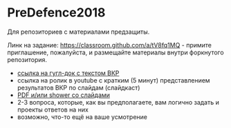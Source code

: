 # PreDefence2018
Для репозиториев с материалами предзащиты.

Линк на задание: https://classroom.github.com/a/tV8fq1MQ - примите приглашение, пожалуйста, и размещайте материалы внутри форкнутого репозитория.

* [ссылка на гугл-док c текстом ВКР](https://docs.google.com/document/d/1KjNC6UIFK_Sw3QDPD3a6lTf3blqcIKmNlPmeBWEWDTc/edit?usp=sharing)
* ccылка на ролик в youtube с кратким (5 минут) представлением результатов ВКР по слайдам (слайдкаст)
* [PDF и/или shower со слайдами](https://docs.google.com/presentation/d/1tdglhBFPylL_PWm7KpczVQRw8RAYVsl1-GMkNBqGnXI/edit?usp=sharing)
* 2-3 вопроса, которые, как вы предполагаете, вам логично задать и проекты ответов на них
* возможно, что-то ещё на ваше усмотрение  
